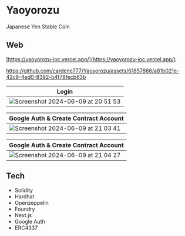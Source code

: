 # Yaoyorozu
Japanese Yen Stable Coin

## Web

[https://yaoyorozu-joc.vercel.app/](https://yaoyorozu-joc.vercel.app/)

https://github.com/cardene777/Yaoyorozu/assets/61857866/a81b021e-42c9-4ed0-8392-b4f78fecb63b

| Login | 
| ----- |
| ![Screenshot 2024-06-09 at 20 51 53](https://github.com/cardene777/Yaoyorozu/assets/61857866/93886711-55d5-4a5f-930a-68a24186f3b8) |

| Google Auth & Create Contract Account | 
| ----- |
| ![Screenshot 2024-06-09 at 21 03 41](https://github.com/cardene777/Yaoyorozu/assets/61857866/f77d413a-e0f8-429a-ac96-99b5f0e3f361) |

| Google Auth & Create Contract Account | 
| ----- |
|  ![Screenshot 2024-06-09 at 21 04 27](https://github.com/cardene777/Yaoyorozu/assets/61857866/7a89dc78-ab9f-4f40-a173-6459f1edd7e3) |

## Tech

- Solidity
- Hardhat
- Openzeppelin
- Foundry
- Next.js
- Google Auth
- ERC4337

